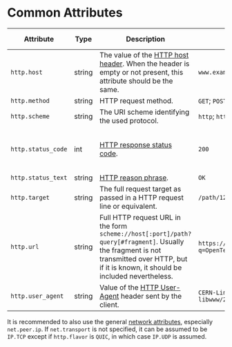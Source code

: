 # Common Attributes

<!-- Re-generate TOC with `TODO: ADD cmd` -->
<!-- semconv http -->
| Attribute  | Type | Description  | Examples  | Requirement Level |
|---|---|---|---|---|
| `http.host` | string | The value of the [HTTP host header](https://tools.ietf.org/html/rfc7230#section-5.4). When the header is empty or not present, this attribute should be the same. | `www.example.org` | Conditionally Required: <condition> |
| `http.method` | string | HTTP request method. | `GET`; `POST`; `HEAD` | Required |
| `http.scheme` | string | The URI scheme identifying the used protocol. | `http`; `https` | Recommended |
| `http.status_code` | int | [HTTP response status code](https://tools.ietf.org/html/rfc7231#section-6). | `200` | Conditionally Required: if and only if one was received/sent. |
| `http.status_text` | string | [HTTP reason phrase](https://tools.ietf.org/html/rfc7230#section-3.1.2). | `OK` | Recommended |
| `http.target` | string | The full request target as passed in a HTTP request line or equivalent. | `/path/12314/?q=ddds#123` | Recommended |
| `http.url` | string | Full HTTP request URL in the form `scheme://host[:port]/path?query[#fragment]`. Usually the fragment is not transmitted over HTTP, but if it is known, it should be included nevertheless. | `https://www.foo.bar/search?q=OpenTelemetry#SemConv` | Recommended |
| `http.user_agent` | string | Value of the [HTTP User-Agent](https://tools.ietf.org/html/rfc7231#section-5.5.3) header sent by the client. | `CERN-LineMode/2.15 libwww/2.17b3` | Recommended |
<!-- endsemconv -->

It is recommended to also use the general [network attributes][], especially `net.peer.ip`. If `net.transport` is not specified, it can be assumed to be `IP.TCP` except if `http.flavor` is `QUIC`, in which case `IP.UDP` is assumed.

[network attributes]: span-general.md#general-network-connection-attributes
[HTTP response status code]: https://tools.ietf.org/html/rfc7231#section-6
[HTTP reason phrase]: https://tools.ietf.org/html/rfc7230#section-3.1.2
[User-Agent]: https://tools.ietf.org/html/rfc7231#section-5.5.3
